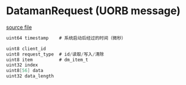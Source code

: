 # DatamanRequest (UORB message)

[source file](https://github.com/PX4/PX4-Autopilot/blob/main/msg/DatamanRequest.msg)

```c
uint64 timestamp	# 系统启动后经过的时间（微秒）

uint8 client_id
uint8 request_type	# id/读取/写入/清除
uint8 item			# dm_item_t
uint32 index
uint8[56] data
uint32 data_length

```